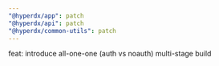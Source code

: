 ```yaml
---
"@hyperdx/app": patch
"@hyperdx/api": patch
"@hyperdx/common-utils": patch
---
```


feat: introduce all-one-one (auth vs noauth) multi-stage build
